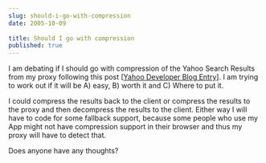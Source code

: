 ```yaml
---
slug: should-i-go-with-compression
date: 2005-10-09
 
title: Should I go with compression
published: true
---
```

I am debating if I should go with compression of the Yahoo Search Results from my proxy following this post [[Yahoo Developer Blog Entry](http://developer.yahoo.net/blog/archives/2005/10/getting_less_fr.html#comments)].  I am trying to work out if it will be A) easy, B) worth it and C) Where to put it.<p />I could compress the results back to the client or compress the results to the proxy and then decompress the results to the client.  Either way I will have to code for some fallback support, because some people who use my App might not have compression support in their browser and thus my proxy will have to detect that.<p />Does anyone have any thoughts?<p />

